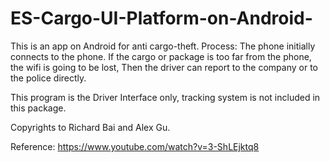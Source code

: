 # ES-Cargo-UI-Platform-on-Android-
This is an app on Android for anti cargo-theft.
Process:
The phone initially connects to the phone. If the cargo or package is too far from the phone, the wifi is going to be lost, Then the driver can report to the company or to the police directly.

This program is the Driver Interface only, tracking system is not included in this package.

Copyrights to Richard Bai and Alex Gu.

Reference: https://www.youtube.com/watch?v=3-ShLEjktq8

